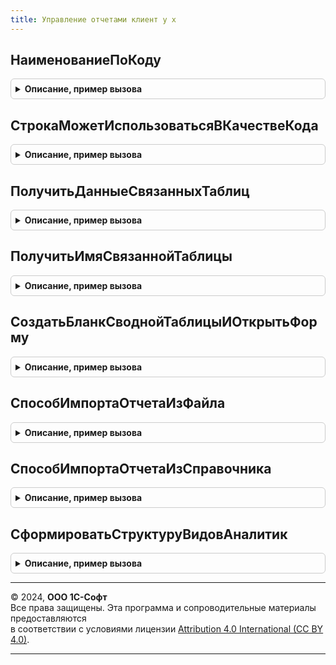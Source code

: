```yaml
---
title: Управление отчетами клиент у х
---
```



## НаименованиеПоКоду
<details style="margin: 1em 0; padding: 0.5em; border: 1px solid #ccc; border-radius: 6px;">

<summary style="font-weight: bold; cursor: pointer;">Описание, пример вызова</summary>

```bsl
// Пример: "ОсновныеСредства" => "Основные средства".
//
Функция НаименованиеПоКоду(Знач Код) Экспорт
```

Пример вызова
```bsl
Результат = УправлениеОтчетамиКлиентУХ.НаименованиеПоКоду(Код) 
```
</details>

## СтрокаМожетИспользоватьсяВКачествеКода
<details style="margin: 1em 0; padding: 0.5em; border: 1px solid #ccc; border-radius: 6px;">

<summary style="font-weight: bold; cursor: pointer;">Описание, пример вызова</summary>

```bsl

// Возвращает признак того, что переданная в качестве параметра строка
// может быть использована в качестве кода объекта.
//
Функция СтрокаМожетИспользоватьсяВКачествеКода(Знач Стр) Экспорт
```

Пример вызова
```bsl
Результат = УправлениеОтчетамиКлиентУХ.СтрокаМожетИспользоватьсяВКачествеКода(Стр) 
```
</details>

## ПолучитьДанныеСвязанныхТаблиц
<details style="margin: 1em 0; padding: 0.5em; border: 1px solid #ccc; border-radius: 6px;">

<summary style="font-weight: bold; cursor: pointer;">Описание, пример вызова</summary>

```bsl

Функция ПолучитьДанныеСвязанныхТаблиц(ТекстСвязи) Экспорт
```

Пример вызова
```bsl
Результат = УправлениеОтчетамиКлиентУХ.ПолучитьДанныеСвязанныхТаблиц(ТекстСвязи) 
```
</details>

## ПолучитьИмяСвязаннойТаблицы
<details style="margin: 1em 0; padding: 0.5em; border: 1px solid #ccc; border-radius: 6px;">

<summary style="font-weight: bold; cursor: pointer;">Описание, пример вызова</summary>

```bsl

Функция ПолучитьИмяСвязаннойТаблицы(ТекстСвязи="",ДанныеСвязи=Неопределено) Экспорт
```

Пример вызова
```bsl
Результат = УправлениеОтчетамиКлиентУХ.ПолучитьИмяСвязаннойТаблицы(ТекстСвязи, ДанныеСвязи);
```
</details>

## СоздатьБланкСводнойТаблицыИОткрытьФорму
<details style="margin: 1em 0; padding: 0.5em; border: 1px solid #ccc; border-radius: 6px;">

<summary style="font-weight: bold; cursor: pointer;">Описание, пример вызова</summary>

```bsl

// Создает новый бланк для сводной таблицы вида отчета ВидОтчетаВход,
// после чего открывает форму с ним. Возвращает ссылку на созданный бланк.
Функция СоздатьБланкСводнойТаблицыИОткрытьФорму(ВидОтчетаВход, ВладелецФормы) Экспорт
```

Пример вызова
```bsl
Результат = УправлениеОтчетамиКлиентУХ.СоздатьБланкСводнойТаблицыИОткрытьФорму(ВидОтчетаВход, ВладелецФормы) 
```
</details>

## СпособИмпортаОтчетаИзФайла
<details style="margin: 1em 0; padding: 0.5em; border: 1px solid #ccc; border-radius: 6px;">

<summary style="font-weight: bold; cursor: pointer;">Описание, пример вызова</summary>

```bsl

// Возвращает текстовую константу для указания способа заполнения
// экземпляра отчета как импорт из файла.
Функция СпособИмпортаОтчетаИзФайла() Экспорт
```

Пример вызова
```bsl
Результат = УправлениеОтчетамиКлиентУХ.СпособИмпортаОтчетаИзФайла() 
```
</details>

## СпособИмпортаОтчетаИзСправочника
<details style="margin: 1em 0; padding: 0.5em; border: 1px solid #ccc; border-radius: 6px;">

<summary style="font-weight: bold; cursor: pointer;">Описание, пример вызова</summary>

```bsl

// Возвращает текстовую константу для указания способа заполнения
// экземпляра отчета как импорт из справочника.
Функция СпособИмпортаОтчетаИзСправочника() Экспорт
```

Пример вызова
```bsl
Результат = УправлениеОтчетамиКлиентУХ.СпособИмпортаОтчетаИзСправочника() 
```
</details>

## СформироватьСтруктуруВидовАналитик
<details style="margin: 1em 0; padding: 0.5em; border: 1px solid #ccc; border-radius: 6px;">

<summary style="font-weight: bold; cursor: pointer;">Описание, пример вызова</summary>

```bsl

// Возвращает пустую структуру для передачи в функцию ВернутьГруппуАналитикПоВидамАналитик.
// Параметры ВидАналитики1Вход-ВидАналитики5Вход определяют начальные значения видов аналитик.
// Когда параметр не задан - в поле будет записано значение Неопределено.
Функция СформироватьСтруктуруВидовАналитик(ВидАналитики1Вход = Неопределено, ВидАналитики2Вход = Неопределено, ВидАналитики3Вход = Неопределено, ВидАналитики4Вход = Неопределено, ВидАналитики5Вход = Неопределено, ВидАналитики6Вход = Неопределено) Экспорт
```

Пример вызова
```bsl
Результат = УправлениеОтчетамиКлиентУХ.СформироватьСтруктуруВидовАналитик(ВидАналитики1Вход, ВидАналитики2Вход, ВидАналитики3Вход, ВидАналитики4Вход, ВидАналитики5Вход, ВидАналитики6Вход);
```
</details>

---

© 2024, **ООО 1С-Софт**  
Все права защищены. Эта программа и сопроводительные материалы предоставляются  
в соответствии с условиями лицензии [Attribution 4.0 International (CC BY 4.0)](https://creativecommons.org/licenses/by/4.0/legalcode).

---
